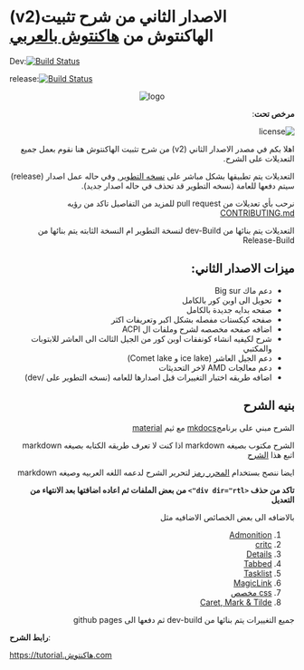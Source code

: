  
# (v2)الاصدار الثاني من شرح تثبيت الهاكنتوش من [هاكنتوش بالعربي](https://هاكنتوش.com)

Dev:[![Build Status](https://cd.xn--mgbg4a8cpdl.com/api/badges/ARhackintosh/ARtutorial/status.svg?ref=refs/heads/v2-dev)](https://cd.xn--mgbg4a8cpdl.com/ARhackintosh/ARtutorial)

release:[![Build Status](https://cd.xn--mgbg4a8cpdl.com/api/badges/ARhackintosh/ARtutorial/status.svg?ref=refs/heads/v2)](https://cd.xn--mgbg4a8cpdl.com/ARhackintosh/ARtutorial)

<div align="center">
  
![logo](https://cdn.xn--mgbg4a8cpdl.com/logoa.png)

</div>

<div dir="rtl">

**مرخص تحت**:

![license](https://www.gnu.org/graphics/agplv3-with-text-162x68.png)

اهلا بكم في مصدر الاصدار الثاني (v2) من شرح تثبيت الهاكنتوش
هنا نقوم بعمل جميع التعديلات على الشرح.

التعديلات يتم تطبيقها بشكل مباشر على [نسخه التطوير](https://tutorial.هاكنتوش.com/dev), وفي حاله عمل اصدار (release) سيتم دفعها للعامة (نسخه التطوير قد تحذف في حاله اصدار جديد).

نرحب بأي تعديلات من pull request للمزيد من التفاصيل تاكد من رؤيه [CONTRIBUTING.md](./CONTRIBUTING.md)

التعديلات يتم بنائها من dev-Build لنسخة التطوير ام النسخة الثابته يتم بنائها من Release-Build

## ميزات الاصدار الثاني:

- دعم ماك Big sur
- تحويل الى اوبن كور بالكامل
- صفحه بدايه جديدة بالكامل
- صفحه كيكستات مفصله بشكل اكبر وتعريفات اكثر
- اضافه صفحه مخصصه لشرح وملفات ال ACPI
- شرح لكيفيه انشاء كونفقات اوبن كور من الجيل الثالث الى العاشر للابتوبات والمكتبي
- دعم الجيل العاشر (ice lake و Comet lake)
- دعم معالجات AMD لاخر التحديثات
- اضافه طريقه اختبار التغييرات قبل اصدارها للعامه (نسخه التطوير على /dev)

## بنيه الشرح

الشرح مبني على برنامج[mkdocs](https://github.com/mkdocs/mkdocs/)
مع ثيم [material](https://github.com/squidfunk/mkdocs-material)

الشرح مكتوب بصيغه markdown
اذا كنت لا تعرف طريقه الكتابه بصيغه markdown اتبع هذا [الشرح](https://academy.hsoub.com/apps/productivity/%D9%83%D9%8A%D9%81-%D8%AA%D9%83%D8%AA%D8%A8-%D8%A8%D8%B5%D9%8A%D8%BA%D8%A9-%D9%85%D8%A7%D8%B1%D9%83%D8%AF%D8%A7%D9%88%D9%86-%D8%A8%D8%A8%D8%B3%D8%A7%D8%B7%D8%A9-r290/) 

ايضا ننصح بستخدام [المحرر رمز](https://ramz.netlify.app/) لتحرير الشرح لدعمه اللغه العربيه وصيغه markdown

**تاكد من حذف ``<div dir="rtl">`` من بعض الملفات ثم اعاده اضافتها بعد الانتهاء من التعديل**

بالاضافه الى بعض الخصائص الاضافيه مثل

1. [Admonition](https://squidfunk.github.io/mkdocs-material/extensions/admonition/)
2. [critc](https://squidfunk.github.io/mkdocs-material/extensions/pymdown/#critic)
3. [Details](https://squidfunk.github.io/mkdocs-material/extensions/pymdown/#details)
4. [Tabbed](https://squidfunk.github.io/mkdocs-material/extensions/pymdown/#tabbed)
5. [Tasklist](https://squidfunk.github.io/mkdocs-material/extensions/pymdown/#tasklist)
6. [MagicLink](https://squidfunk.github.io/mkdocs-material/extensions/pymdown/#magiclink)
7. [css مخصص](./docs/extra.css)
8. [Caret, Mark & Tilde](https://squidfunk.github.io/mkdocs-material/reference/formatting/#caret-mark-tilde)

جميع التغييرات يتم بنائها من dev-build ثم دفعها الى github pages

</div>

**رابط الشرح**:

https://tutorial.هاكنتوش.com


